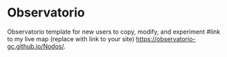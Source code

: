 # Observatorio
Observatorio template for new users to copy, modify, and experiment
#link to my live map (replace with link to your site)
https://observatorio-gc.github.io/Nodos/.



